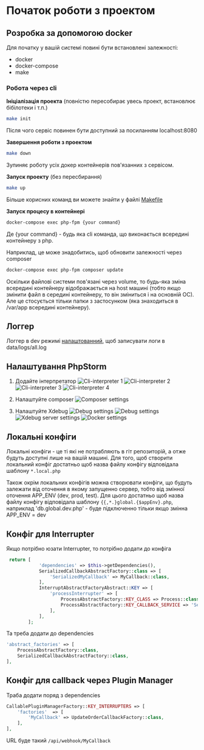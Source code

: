 # Початок роботи з проектом

## Розробка за допомогою docker

Для початку у вашій системі повині бути встановлені залежності:

- docker
- docker-compose
- make

### Робота через cli

**Ініціалізація проекта** (повністю пересобирає увесь проект, встановлює бібілотеки і т.п.)

```bash
make init
```

Після чого сервіс повинен бути доступний за посиланням localhost:8080

**Завершення роботи з проектом**

```bash
make down
```

Зупиняє роботу усіх докер контейнерів пов'язанних з сервісом.

**Запуск проекту** (без пересбирання)

```bash
make up
```

Більше корисних команд ви можете знайти у файлі [Makefile](../Makefile)

**Запуск процесу в контейнері**

```bash
docker-compose exec php-fpm {your command}
```

Де {your command} - будь яка cli команда, що виконається всередині контейнеру з php.

Наприклад, це може знадобитись, щоб обновити залежності через composer

```bash
docker-compose exec php-fpm composer update
```

Оскільки файлові системи пов'язані через volume, то будь-яка зміна всередині контейнеру
відображається на host машині (тобто якщо змінити файл в середині контейнеру, то він зміниться і на основній ОС). Але це
стосується тільки папки з застосунком (яка знаходиться в /var/app всередині контейнеру).

## Логгер

Логгер в dev режимі [налаштованний](../config/autoload/logger.global.dev.php), щоб записувати логи в data/logs/all.log

## Налаштування PhpStorm

1. Додайте інтерпретатор
   ![Cli-interpreter 1](img/getting-started/php-storm/cli-interpreter-1.png)
   ![Cli-interpreter 2](img/getting-started/php-storm/cli-interpreter-2.png)
   ![Cli-interpreter 3](img/getting-started/php-storm/cli-interpreter-3.png)
   ![Cli-interpreter 4](img/getting-started/php-storm/cli-interpreter-4.png)

2. Налаштуйте composer
   ![Composer settings](img/getting-started/php-storm/composer-settings.png)

3. Налаштуйте Xdebug
   ![Debug settings](img/getting-started/php-storm/debug-settings.png?raw=true)
   ![Debug settings](img/getting-started/php-storm/debug-settings-server-name.png)
   ![Xdebug server settings](img/getting-started/php-storm/servers-settings.png)
   ![Docker settings](img/getting-started/php-storm/docker-settings.png)

## Локальні конфіги

Локальні конфіги - це ті які не потрабляють в гіт репозиторій, а отже будуть доступні лише на вашій машині.
Для того, щоб створити локальний конфіг достатньо щоб назва файлу конфігу відповідала шаблону `*.local.php`

Також окрім локальних конфігів можна створювати конфіги, що будуть залежати від оточення в якому запущенно сервер, тобто
від змінної оточення APP_ENV (dev, prod, test). Для цього достатньо щоб назва файлу конфігу відповідала шаблону
`{{,*.}global.{$appEnv}.php`, наприклад 'db.global.dev.php' - буде підключенно тільки якщо змінна APP_ENV = dev

## Конфіг для Interrupter

Якщо потрібно юзати Interrupter, то потрібно додати до конфіга

```php
 return [
            'dependencies' => $this->getDependencies(),
            SerializedCallbackAbstractFactory::class => [
                'SerializedMyCallback' => MyCallback::class,
            ],
            InterruptAbstractFactoryAbstract::KEY => [
                'processInterrupter' => [
                    ProcessAbstractFactory::KEY_CLASS => Process::class,
                    ProcessAbstractFactory::KEY_CALLBACK_SERVICE => 'SerializedMyCallback',
                ],
            ],
        ];
```

Та треба додати до dependencies

``` php
'abstract_factories' => [
    ProcessAbstractFactory::class,
    SerializedCallbackAbstractFactory::class,
],
```

## Конфіг для callback через Plugin Manager

Траба додати поряд з dependencies

``` php
CallablePluginManagerFactory::KEY_INTERRUPTERS => [
    'factories'  => [
        'MyCallback' => UpdateOrderCallbackFactory::class,
    ],
],
```

URL буде такий `/api/webhook/MyCallback`
